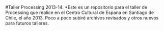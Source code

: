 #Taller Processing 2013-14.
*Este es un repositorio para el taller de Processing que realice en el Centro Cultural de Espana en Santiago de Chile, el año 2013. Poco a poco subiré archivos revisados y otros nuevos para futuros talleres.


